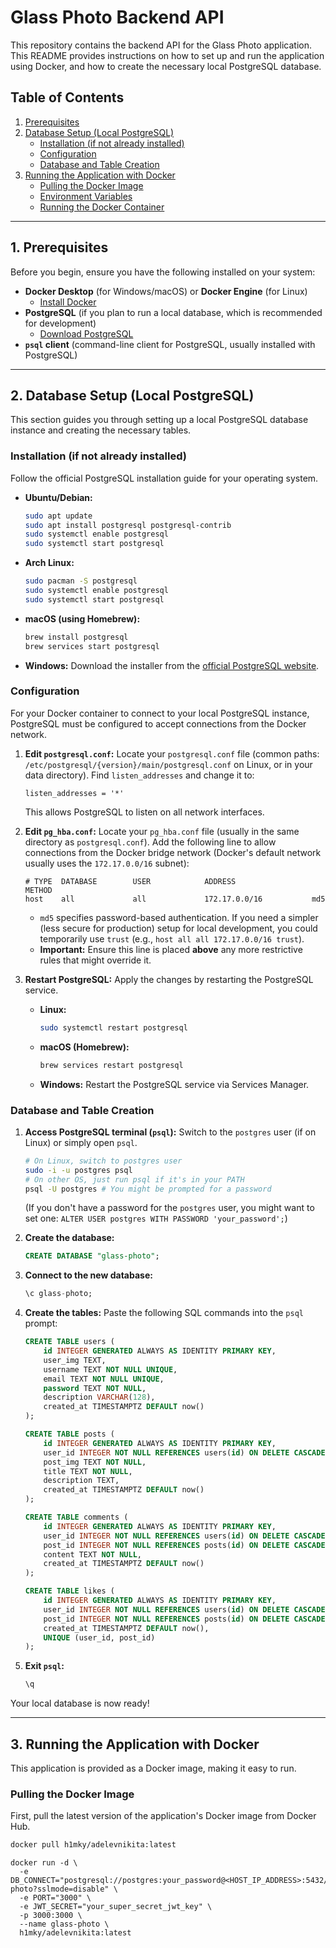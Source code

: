 # Glass Photo Backend API

This repository contains the backend API for the Glass Photo application. This README provides instructions on how to set up and run the application using Docker, and how to create the necessary local PostgreSQL database.

## Table of Contents

1.  [Prerequisites](#1-prerequisites)
2.  [Database Setup (Local PostgreSQL)](#2-database-setup-local-postgresql)
    - [Installation (if not already installed)](#installation-if-not-already-installed)
    - [Configuration](#configuration)
    - [Database and Table Creation](#database-and-table-creation)
3.  [Running the Application with Docker](#3-running-the-application-with-docker)
    - [Pulling the Docker Image](#pulling-the-docker-image)
    - [Environment Variables](#environment-variables)
    - [Running the Docker Container](#running-the-docker-container)


---

## 1. Prerequisites

Before you begin, ensure you have the following installed on your system:

- **Docker Desktop** (for Windows/macOS) or **Docker Engine** (for Linux)
  - [Install Docker](https://docs.docker.com/get-docker/)
- **PostgreSQL** (if you plan to run a local database, which is recommended for development)
  - [Download PostgreSQL](https://www.postgresql.org/download/)
- **`psql` client** (command-line client for PostgreSQL, usually installed with PostgreSQL)

---

## 2. Database Setup (Local PostgreSQL)

This section guides you through setting up a local PostgreSQL database instance and creating the necessary tables.

### Installation (if not already installed)

Follow the official PostgreSQL installation guide for your operating system.

- **Ubuntu/Debian:**
  ```bash
  sudo apt update
  sudo apt install postgresql postgresql-contrib
  sudo systemctl enable postgresql
  sudo systemctl start postgresql
  ```
- **Arch Linux:**
  ```bash
  sudo pacman -S postgresql
  sudo systemctl enable postgresql
  sudo systemctl start postgresql
  ```
- **macOS (using Homebrew):**
  ```bash
  brew install postgresql
  brew services start postgresql
  ```
- **Windows:** Download the installer from the [official PostgreSQL website](https://www.postgresql.org/download/windows/).

### Configuration

For your Docker container to connect to your local PostgreSQL instance, PostgreSQL must be configured to accept connections from the Docker network.

1.  **Edit `postgresql.conf`:**
    Locate your `postgresql.conf` file (common paths: `/etc/postgresql/{version}/main/postgresql.conf` on Linux, or in your data directory).
    Find `listen_addresses` and change it to:

    ```
    listen_addresses = '*'
    ```

    This allows PostgreSQL to listen on all network interfaces.

2.  **Edit `pg_hba.conf`:**
    Locate your `pg_hba.conf` file (usually in the same directory as `postgresql.conf`).
    Add the following line to allow connections from the Docker bridge network (Docker's default network usually uses the `172.17.0.0/16` subnet):

    ```
    # TYPE  DATABASE        USER            ADDRESS                 METHOD
    host    all             all             172.17.0.0/16           md5
    ```

    - `md5` specifies password-based authentication. If you need a simpler (less secure for production) setup for local development, you could temporarily use `trust` (e.g., `host all all 172.17.0.0/16 trust`).
    - **Important:** Ensure this line is placed **above** any more restrictive rules that might override it.

3.  **Restart PostgreSQL:**
    Apply the changes by restarting the PostgreSQL service.
    - **Linux:**
      ```bash
      sudo systemctl restart postgresql
      ```
    - **macOS (Homebrew):**
      ```bash
      brew services restart postgresql
      ```
    - **Windows:** Restart the PostgreSQL service via Services Manager.

### Database and Table Creation

1.  **Access PostgreSQL terminal (`psql`):**
    Switch to the `postgres` user (if on Linux) or simply open `psql`.

    ```bash
    # On Linux, switch to postgres user
    sudo -i -u postgres psql
    # On other OS, just run psql if it's in your PATH
    psql -U postgres # You might be prompted for a password
    ```

    (If you don't have a password for the `postgres` user, you might want to set one: `ALTER USER postgres WITH PASSWORD 'your_password';`)

2.  **Create the database:**

    ```sql
    CREATE DATABASE "glass-photo";
    ```

3.  **Connect to the new database:**

    ```sql
    \c glass-photo;
    ```

4.  **Create the tables:**
    Paste the following SQL commands into the `psql` prompt:

    ```sql
    CREATE TABLE users (
        id INTEGER GENERATED ALWAYS AS IDENTITY PRIMARY KEY,
        user_img TEXT,
        username TEXT NOT NULL UNIQUE,
        email TEXT NOT NULL UNIQUE,
        password TEXT NOT NULL,
        description VARCHAR(128),
        created_at TIMESTAMPTZ DEFAULT now()
    );

    CREATE TABLE posts (
        id INTEGER GENERATED ALWAYS AS IDENTITY PRIMARY KEY,
        user_id INTEGER NOT NULL REFERENCES users(id) ON DELETE CASCADE,
        post_img TEXT NOT NULL,
        title TEXT NOT NULL,
        description TEXT,
        created_at TIMESTAMPTZ DEFAULT now()
    );

    CREATE TABLE comments (
        id INTEGER GENERATED ALWAYS AS IDENTITY PRIMARY KEY,
        user_id INTEGER NOT NULL REFERENCES users(id) ON DELETE CASCADE,
        post_id INTEGER NOT NULL REFERENCES posts(id) ON DELETE CASCADE,
        content TEXT NOT NULL,
        created_at TIMESTAMPTZ DEFAULT now()
    );

    CREATE TABLE likes (
        id INTEGER GENERATED ALWAYS AS IDENTITY PRIMARY KEY,
        user_id INTEGER NOT NULL REFERENCES users(id) ON DELETE CASCADE,
        post_id INTEGER NOT NULL REFERENCES posts(id) ON DELETE CASCADE,
        created_at TIMESTAMPTZ DEFAULT now(),
        UNIQUE (user_id, post_id)
    );
    ```

5.  **Exit `psql`:**
    ```sql
    \q
    ```

Your local database is now ready!

---

## 3. Running the Application with Docker

This application is provided as a Docker image, making it easy to run.

### Pulling the Docker Image

First, pull the latest version of the application's Docker image from Docker Hub.

```bash
docker pull h1mky/adelevnikita:latest
```

```
docker run -d \
  -e DB_CONNECT="postgresql://postgres:your_password@<HOST_IP_ADDRESS>:5432/glass-photo?sslmode=disable" \
  -e PORT="3000" \
  -e JWT_SECRET="your_super_secret_jwt_key" \
  -p 3000:3000 \
  --name glass-photo \
  h1mky/adelevnikita:latest
```
